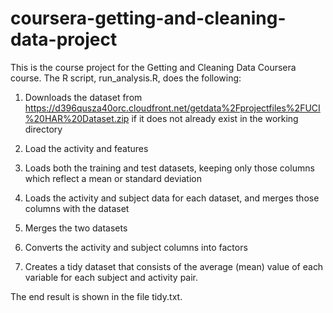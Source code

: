 # coursera-getting-and-cleaning-data-project


This is the course project for the Getting and Cleaning Data Coursera course. The R script, run_analysis.R, does the following:

1) Downloads the dataset from https://d396qusza40orc.cloudfront.net/getdata%2Fprojectfiles%2FUCI%20HAR%20Dataset.zip if it does not already exist in the working directory

2) Load the activity and features 

3) Loads both the training and test datasets, keeping only those columns which reflect a mean or standard deviation

4) Loads the activity and subject data for each dataset, and merges those columns with the dataset

5) Merges the two datasets

6) Converts the activity and subject columns into factors

7) Creates a tidy dataset that consists of the average (mean) value of each variable for each subject and activity pair.

The end result is shown in the file tidy.txt.
